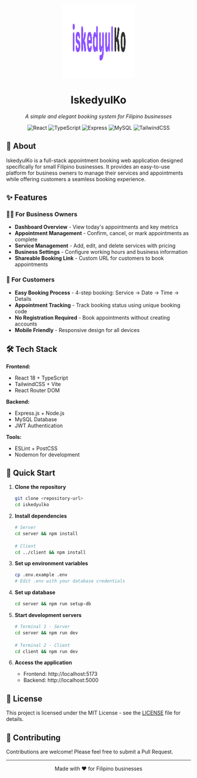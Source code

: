 <div align="center">
  <img src="client/public/iskedyulKo.png" alt="IskedyulKo Logo" width="200" height="200">

  # IskedyulKo

  *A simple and elegant booking system for Filipino businesses*

  ![React](https://img.shields.io/badge/React-18-blue)
  ![TypeScript](https://img.shields.io/badge/TypeScript-5.8-blue)
  ![Express](https://img.shields.io/badge/Express.js-4.18-green)
  ![MySQL](https://img.shields.io/badge/MySQL-8.0-orange)
  ![TailwindCSS](https://img.shields.io/badge/TailwindCSS-3.4-cyan)
</div>

## 📖 About

IskedyulKo is a full-stack appointment booking web application designed specifically for small Filipino businesses. It provides an easy-to-use platform for business owners to manage their services and appointments while offering customers a seamless booking experience.

## ✨ Features

### 👨‍💼 For Business Owners
- **Dashboard Overview** - View today's appointments and key metrics
- **Appointment Management** - Confirm, cancel, or mark appointments as complete
- **Service Management** - Add, edit, and delete services with pricing
- **Business Settings** - Configure working hours and business information
- **Shareable Booking Link** - Custom URL for customers to book appointments

### 👥 For Customers
- **Easy Booking Process** - 4-step booking: Service → Date → Time → Details
- **Appointment Tracking** - Track booking status using unique booking code
- **No Registration Required** - Book appointments without creating accounts
- **Mobile Friendly** - Responsive design for all devices

## 🛠️ Tech Stack

**Frontend:**
- React 18 + TypeScript
- TailwindCSS + Vite
- React Router DOM

**Backend:**
- Express.js + Node.js
- MySQL Database
- JWT Authentication

**Tools:**
- ESLint + PostCSS
- Nodemon for development

## 🚀 Quick Start

1. **Clone the repository**
   ```bash
   git clone <repository-url>
   cd iskedyulko
   ```

2. **Install dependencies**
   ```bash
   # Server
   cd server && npm install

   # Client
   cd ../client && npm install
   ```

3. **Set up environment variables**
   ```bash
   cp .env.example .env
   # Edit .env with your database credentials
   ```

4. **Set up database**
   ```bash
   cd server && npm run setup-db
   ```

5. **Start development servers**
   ```bash
   # Terminal 1 - Server
   cd server && npm run dev

   # Terminal 2 - Client
   cd client && npm run dev
   ```

6. **Access the application**
   - Frontend: http://localhost:5173
   - Backend: http://localhost:5000

## 📄 License

This project is licensed under the MIT License - see the [LICENSE](LICENSE) file for details.

## 🤝 Contributing

Contributions are welcome! Please feel free to submit a Pull Request.

---

<div align="center">
  Made with ❤️ for Filipino businesses
</div>